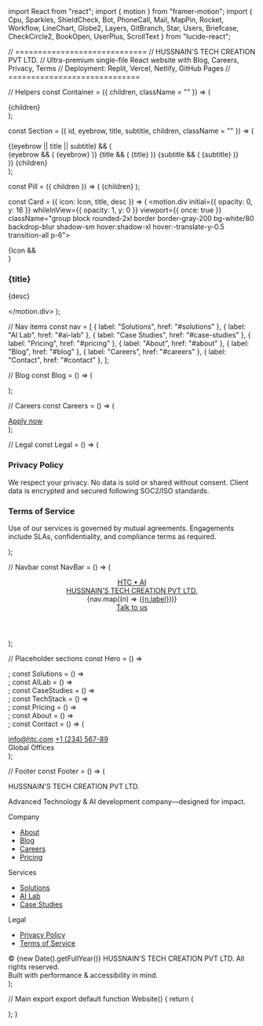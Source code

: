 import React from "react";
import { motion } from "framer-motion";
import {
  Cpu, Sparkles, ShieldCheck, Bot, PhoneCall, Mail, MapPin, Rocket, Workflow,
  LineChart, Globe2, Layers, GitBranch, Star, Users, Briefcase, CheckCircle2,
  BookOpen, UserPlus, ScrollText
} from "lucide-react";

// =============================
// HUSSNAIN'S TECH CREATION PVT LTD.
// Ultra-premium single-file React website with Blog, Careers, Privacy, Terms
// Deployment: Replit, Vercel, Netlify, GitHub Pages
// =============================

// Helpers
const Container = ({ children, className = "" }) => (
  <div className={`max-w-7xl mx-auto px-4 sm:px-6 lg:px-8 ${className}`}>{children}</div>
);

const Section = ({ id, eyebrow, title, subtitle, children, className = "" }) => (
  <section id={id} className={`py-16 sm:py-24 ${className}`}>
    <Container>
      {(eyebrow || title || subtitle) && (
        <div className="mb-10 flex flex-col gap-3 text-center">
          {eyebrow && (
            <motion.div initial={{ opacity: 0, y: 8 }} whileInView={{ opacity: 1, y: 0 }} viewport={{ once: true }}
              className="text-sm tracking-widest uppercase text-gray-500">{eyebrow}</motion.div>
          )}
          {title && (
            <motion.h2 initial={{ opacity: 0, y: 12 }} whileInView={{ opacity: 1, y: 0 }} viewport={{ once: true }}
              className="text-3xl sm:text-4xl lg:text-5xl font-extrabold tracking-tight">{title}</motion.h2>
          )}
          {subtitle && (
            <motion.p initial={{ opacity: 0, y: 12 }} whileInView={{ opacity: 1, y: 0 }} viewport={{ once: true }}
              className="text-base sm:text-lg text-gray-600 max-w-3xl mx-auto">{subtitle}</motion.p>
          )}
        </div>
      )}
      {children}
    </Container>
  </section>
);

const Pill = ({ children }) => (
  <span className="inline-flex items-center rounded-full border px-3 py-1 text-xs font-semibold bg-white/50 backdrop-blur border-gray-200">{children}</span>
);

const Card = ({ icon: Icon, title, desc }) => (
  <motion.div initial={{ opacity: 0, y: 16 }} whileInView={{ opacity: 1, y: 0 }} viewport={{ once: true }}
    className="group block rounded-2xl border border-gray-200 bg-white/80 backdrop-blur shadow-sm hover:shadow-xl hover:-translate-y-0.5 transition-all p-6">
    <div className="flex items-center gap-3">
      {Icon && <div className="rounded-xl p-2 border bg-white"><Icon className="w-5 h-5" /></div>}
      <h3 className="text-lg font-bold">{title}</h3>
    </div>
    <p className="mt-3 text-sm text-gray-600 leading-relaxed">{desc}</p>
  </motion.div>
);

// Nav items
const nav = [
  { label: "Solutions", href: "#solutions" },
  { label: "AI Lab", href: "#ai-lab" },
  { label: "Case Studies", href: "#case-studies" },
  { label: "Pricing", href: "#pricing" },
  { label: "About", href: "#about" },
  { label: "Blog", href: "#blog" },
  { label: "Careers", href: "#careers" },
  { label: "Contact", href: "#contact" },
];

// Blog
const Blog = () => (
  <Section id="blog" eyebrow="Blog" title="Insights & Updates"
    subtitle="Latest articles on AI, technology, and our work.">
    <div className="grid md:grid-cols-3 gap-6">
      <Card icon={BookOpen} title="The Future of AI Agents" desc="How retrieval-augmented agents change enterprise workflows." />
      <Card icon={Cpu} title="Scaling MLOps" desc="Practical lessons from deploying ML models across industries." />
      <Card icon={Sparkles} title="Designing Human-Centered AI" desc="Why user experience matters as much as model accuracy." />
    </div>
  </Section>
);

// Careers
const Careers = () => (
  <Section id="careers" eyebrow="Careers" title="Join our team"
    subtitle="We’re hiring world-class talent in AI engineering, design, and operations.">
    <div className="grid md:grid-cols-2 gap-6">
      <Card icon={UserPlus} title="AI Engineer" desc="Build, fine-tune, and ship LLM-powered applications." />
      <Card icon={Briefcase} title="Product Designer" desc="Shape delightful experiences for enterprise AI tools." />
    </div>
    <div className="mt-8 text-center">
      <a href="#contact" className="inline-flex items-center gap-2 rounded-2xl bg-gray-900 text-white px-5 py-3 font-semibold hover:shadow-md">
        <Sparkles className="w-4 h-4" /> Apply now
      </a>
    </div>
  </Section>
);

// Legal
const Legal = () => (
  <Section id="legal" eyebrow="Legal" title="Privacy & Terms"
    subtitle="Our commitments to users, clients, and partners.">
    <div className="grid md:grid-cols-2 gap-6 text-left">
      <div className="rounded-2xl border bg-white/70 backdrop-blur p-6">
        <div className="flex items-center gap-2 mb-3"><ScrollText className="w-5 h-5" /><h3 className="font-bold">Privacy Policy</h3></div>
        <p className="text-sm text-gray-600">We respect your privacy. No data is sold or shared without consent. Client data is encrypted and secured following SOC2/ISO standards.</p>
      </div>
      <div className="rounded-2xl border bg-white/70 backdrop-blur p-6">
        <div className="flex items-center gap-2 mb-3"><ShieldCheck className="w-5 h-5" /><h3 className="font-bold">Terms of Service</h3></div>
        <p className="text-sm text-gray-600">Use of our services is governed by mutual agreements. Engagements include SLAs, confidentiality, and compliance terms as required.</p>
      </div>
    </div>
  </Section>
);

// Navbar
const NavBar = () => (
  <header className="sticky top-0 z-40 bg-white/80 backdrop-blur border-b border-gray-200">
    <Container className="flex items-center justify-between h-16">
      <a href="#home" className="flex items-center gap-2">
        <div className="relative">
          <span className="absolute inset-0 blur-lg opacity-30 bg-gradient-to-r from-blue-300 to-purple-300 rounded-xl" />
          <div className="relative rounded-xl border bg-white px-3 py-1.5 text-sm font-extrabold tracking-tight">HTC • AI</div>
        </div>
        <span className="sr-only">HUSSNAIN'S TECH CREATION PVT LTD.</span>
      </a>
      <nav className="hidden md:flex items-center gap-6 text-sm">
        {nav.map((n) => (<a key={n.href} href={n.href} className="hover:text-gray-900 text-gray-600">{n.label}</a>))}
      </nav>
      <a href="#contact" className="hidden sm:inline-flex items-center gap-2 rounded-xl border px-3 py-2 text-sm font-semibold hover:shadow-md">
        <PhoneCall className="w-4 h-4" /> Talk to us
      </a>
    </Container>
  </header>
);

// Placeholder sections
const Hero = () => <Section id="home" title="Welcome to HTC • AI" subtitle="Innovating with Artificial Intelligence for the future." />;
const Solutions = () => <Section id="solutions" title="Our Solutions" subtitle="AI-driven services tailored for your business." />;
const AILab = () => <Section id="ai-lab" title="AI Lab" subtitle="Experiment, prototype, and deploy state-of-the-art AI." />;
const CaseStudies = () => <Section id="case-studies" title="Case Studies" subtitle="Proven impact across industries with measurable results." />;
const TechStack = () => <Section id="tech-stack" title="Technology Stack" subtitle="We use modern, scalable, and robust technologies." />;
const Pricing = () => <Section id="pricing" title="Pricing" subtitle="Flexible pricing plans to fit your needs." />;
const About = () => <Section id="about" title="About Us" subtitle="Meet the team behind HTC • AI." />;
const Contact = () => (
  <Section id="contact" title="Contact Us" subtitle="We’d love to hear from you.">
    <div className="flex flex-col items-center gap-4">
      <a href="mailto:info@htc.com" className="flex items-center gap-2 text-gray-700"><Mail className="w-4 h-4" /> info@htc.com</a>
      <a href="tel:+123456789" className="flex items-center gap-2 text-gray-700"><PhoneCall className="w-4 h-4" /> +1 (234) 567-89</a>
      <div className="flex items-center gap-2 text-gray-700"><MapPin className="w-4 h-4" /> Global Offices</div>
    </div>
  </Section>
);

// Footer
const Footer = () => (
  <footer className="border-t border-gray-200 bg-white">
    <Container className="py-10">
      <div className="grid md:grid-cols-4 gap-8 text-sm">
        <div>
          <div className="font-extrabold">HUSSNAIN'S TECH CREATION PVT LTD.</div>
          <p className="mt-2 text-gray-600">Advanced Technology & AI development company—designed for impact.</p>
        </div>
        <div>
          <div className="font-semibold mb-2">Company</div>
          <ul className="space-y-1 text-gray-600">
            <li><a href="#about" className="hover:underline">About</a></li>
            <li><a href="#blog" className="hover:underline">Blog</a></li>
            <li><a href="#careers" className="hover:underline">Careers</a></li>
            <li><a href="#pricing" className="hover:underline">Pricing</a></li>
          </ul>
        </div>
        <div>
          <div className="font-semibold mb-2">Services</div>
          <ul className="space-y-1 text-gray-600">
            <li><a href="#solutions" className="hover:underline">Solutions</a></li>
            <li><a href="#ai-lab" className="hover:underline">AI Lab</a></li>
            <li><a href="#case-studies" className="hover:underline">Case Studies</a></li>
          </ul>
        </div>
        <div>
          <div className="font-semibold mb-2">Legal</div>
          <ul className="space-y-1 text-gray-600">
            <li><a href="#legal" className="hover:underline">Privacy Policy</a></li>
            <li><a href="#legal" className="hover:underline">Terms of Service</a></li>
          </ul>
        </div>
      </div>
      <div className="mt-8 flex flex-wrap items-center justify-between gap-3 text-xs text-gray-500">
        <div>© {new Date().getFullYear()} HUSSNAIN'S TECH CREATION PVT LTD. All rights reserved.</div>
        <div className="flex items-center gap-3"><Cpu className="w-3.5 h-3.5" /> Built with performance & accessibility in mind.</div>
      </div>
    </Container>
  </footer>
);

// Main export
export default function Website() {
  return (
    <div className="antialiased text-gray-900">
      <NavBar />
      <Hero />
      <Solutions />
      <AILab />
      <CaseStudies />
      <TechStack />
      <Pricing />
      <About />
      <Blog />
      <Careers />
      <Contact />
      <Legal />
      <Footer />
    </div>
  );
}